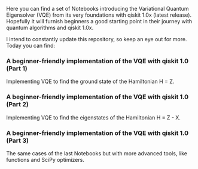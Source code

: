 Here you can find a set of Notebooks introducing the Variational Quantum Eigensolver (VQE) from its very foundations with qiskit 1.0x (latest release). Hopefully it will furnish beginners a good starting point in their journey with quantum algorithms and qiskit 1.0x.

I intend to constantly update this repository, so keep an eye out for more. Today you can find:

### A beginner-friendly implementation of the VQE with qiskit 1.0 (Part 1)
  Implementing VQE to find the ground state of the Hamiltonian H = Z.
### A beginner-friendly implementation of the VQE with qiskit 1.0 (Part 2)
  Implementing VQE to find the eigenstates of the Hamiltonian H = Z - X.
### A beginner-friendly implementation of the VQE with qiskit 1.0 (Part 3)
  The same cases of the last Notebooks but with more advanced tools, like functions and SciPy optimizers.
